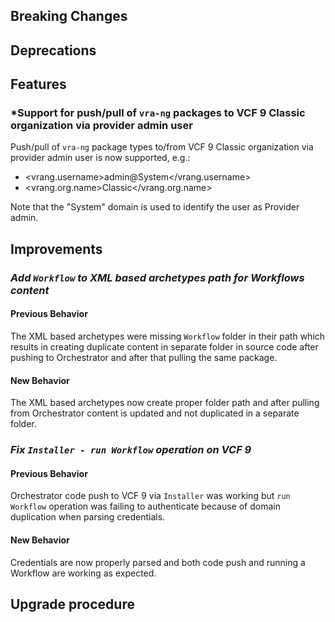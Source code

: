 [//]: # (VERSION_PLACEHOLDER DO NOT DELETE)
[//]: # (Used when working on a new release. Placed together with the Version.md)
[//]: # (Nothing here is optional. If a step must not be performed, it must be said so)
[//]: # (Do not fill the version, it will be done automatically)
[//]: # (Quick Intro to what is the focus of this release)

## Breaking Changes

[//]: # (### *Breaking Change*)
[//]: # (Describe the breaking change AND explain how to resolve it)
[//]: # (You can utilize internal links /e.g. link to the upgrade procedure, link to the improvement|deprecation that introduced this/)

## Deprecations

[//]: # (### *Deprecation*)
[//]: # (Explain what is deprecated and suggest alternatives)

[//]: # (Features -> New Functionality)

## Features

### *Support for push/pull of `vra-ng` packages to VCF 9 Classic organization via provider admin user

Push/pull of `vra-ng` package types to/from VCF 9 Classic organization via provider admin user is now supported, e.g.:

* <vrang.username>admin@System</vrang.username>
* <vrang.org.name>Classic</vrang.org.name>

Note that the "System" domain is used to identify the user as Provider admin.

[//]: # (### *Feature Name*)
[//]: # (Describe the feature)
[//]: # (Optional But higlhy recommended Specify *NONE* if missing)
[//]: # (#### Relevant Documentation:)

[//]: # (Improvements -> Bugfixes/hotfixes or general improvements)

## Improvements

[//]: # (### *Improvement Name* )
[//]: # (Talk ONLY regarding the improvement)
[//]: # (Optional But higlhy recommended)
[//]: # (#### Previous Behavior)
[//]: # (Explain how it used to behave, regarding to the change)
[//]: # (Optional But higlhy recommended)
[//]: # (#### New Behavior)
[//]: # (Explain how it behaves now, regarding to the change)
[//]: # (Optional But higlhy recommended Specify *NONE* if missing)
[//]: # (#### Relevant Documentation:)

### *Add `Workflow` to XML based archetypes path for Workflows content*

#### Previous Behavior
The XML based archetypes were missing `Workflow` folder in their path which results in creating duplicate content in separate folder in source code after pushing to Orchestrator and after that pulling the same package.

#### New Behavior
The XML based archetypes now create proper folder path and after pulling from Orchestrator content is updated and not duplicated in a separate folder.

### *Fix `Installer - run Workflow` operation on VCF 9*

#### Previous Behavior
Orchestrator code push to VCF 9 via `Installer` was working but `run Workflow` operation was failing to authenticate because of domain duplication when parsing credentials.

#### New Behavior
Credentials are now properly parsed and both code push and running a Workflow are working as expected.

## Upgrade procedure

[//]: # (Explain in details if something needs to be done)
